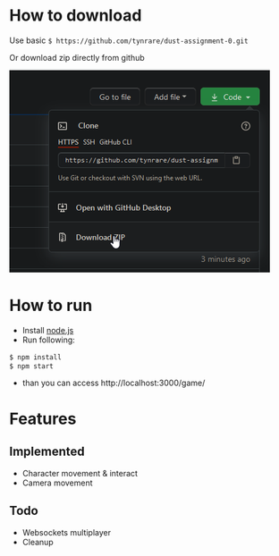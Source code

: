 # How to download

Use basic `$ https://github.com/tynrare/dust-assignment-0.git`

Or download zip directly from github

![download-via-zip-image](/dev/docs/readme-docs-download.png)

# How to run

* Install [node.js](https://nodejs.org/en/)
* Run following:
```
$ npm install
$ npm start
```
* than you can access http://localhost:3000/game/

# Features

## Implemented

* Character movement & interact
* Camera movement

## Todo

* Websockets multiplayer
* Cleanup